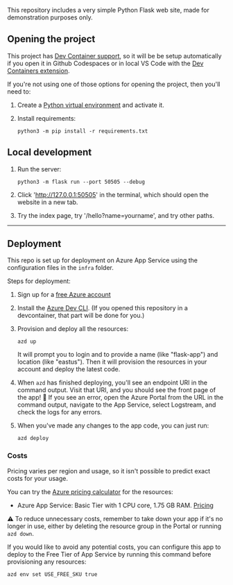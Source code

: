 This repository includes a very simple Python Flask web site, made for demonstration purposes only.

## Opening the project

This project has [Dev Container support](https://code.visualstudio.com/docs/devcontainers/containers), so it will be be setup automatically if you open it in Github Codespaces or in local VS Code with the [Dev Containers extension](https://marketplace.visualstudio.com/items?itemName=ms-vscode-remote.remote-containers).

If you're not using one of those options for opening the project, then you'll need to:

1. Create a [Python virtual environment](https://docs.python.org/3/tutorial/venv.html#creating-virtual-environments) and activate it.

2. Install requirements:

    ```shell
    python3 -m pip install -r requirements.txt
    ```

## Local development

1. Run the server:

    ```console
    python3 -m flask run --port 50505 --debug
    ```

2. Click 'http://127.0.0.1:50505' in the terminal, which should open the website in a new tab.
3. Try the index page, try '/hello?name=yourname', and try other paths.

---

## Deployment

This repo is set up for deployment on Azure App Service using the configuration files in the `infra` folder.

Steps for deployment:

1. Sign up for a [free Azure account](https://azure.microsoft.com/free/)
2. Install the [Azure Dev CLI](https://learn.microsoft.com/azure/developer/azure-developer-cli/install-azd). (If you opened this repository in a devcontainer, that part will be done for you.)
3. Provision and deploy all the resources:

    ```shell
    azd up
    ```

    It will prompt you to login and to provide a name (like "flask-app") and location (like "eastus"). Then it will provision the resources in your account and deploy the latest code.

4. When `azd` has finished deploying, you'll see an endpoint URI in the command output. Visit that URI, and you should see the front page of the app! 🎉 If you see an error, open the Azure Portal from the URL in the command output, navigate to the App Service, select Logstream, and check the logs for any errors.

5. When you've made any changes to the app code, you can just run:

    ```shell
    azd deploy
    ```

### Costs

Pricing varies per region and usage, so it isn't possible to predict exact costs for your usage.

You can try the [Azure pricing calculator](https://azure.microsoft.com/en-us/pricing/calculator/) for the resources:

- Azure App Service: Basic Tier with 1 CPU core, 1.75 GB RAM. [Pricing](https://azure.microsoft.com/pricing/details/app-service/linux/)

⚠️ To reduce unnecessary costs, remember to take down your app if it's no longer in use,
either by deleting the resource group in the Portal or running `azd down`.

If you would like to avoid any potential costs, you can configure this app to deploy to the Free Tier of App Service by running this command before provisioning any resources:

```shell
azd env set USE_FREE_SKU true
```
